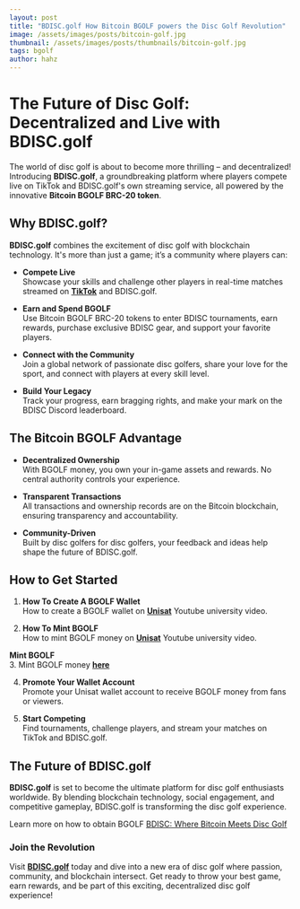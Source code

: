 ```yaml
---
layout: post
title: "BDISC.golf How Bitcoin BGOLF powers the Disc Golf Revolution"
image: /assets/images/posts/bitcoin-golf.jpg
thumbnail: /assets/images/posts/thumbnails/bitcoin-golf.jpg
tags: bgolf
author: hahz
---
```


# The Future of Disc Golf: Decentralized and Live with BDISC.golf

The world of disc golf is about to become more thrilling – and decentralized! Introducing **BDISC.golf**, a groundbreaking platform where players compete live on TikTok and BDISC.golf's own streaming service, all powered by the innovative **Bitcoin BGOLF BRC-20 token**.

## Why BDISC.golf?

**BDISC.golf** combines the excitement of disc golf with blockchain technology. It's more than just a game; it’s a community where players can:

- **Compete Live**  
  Showcase your skills and challenge other players in real-time matches streamed on **[TikTok](https://tiktok.com/@bdiscgolf)** and BDISC.golf.

- **Earn and Spend BGOLF**  
  Use Bitcoin BGOLF BRC-20 tokens to enter BDISC tournaments, earn rewards, purchase exclusive BDISC gear, and support your favorite players.

- **Connect with the Community**  
  Join a global network of passionate disc golfers, share your love for the sport, and connect with players at every skill level.

- **Build Your Legacy**  
  Track your progress, earn bragging rights, and make your mark on the BDISC Discord leaderboard.

## The Bitcoin BGOLF Advantage

- **Decentralized Ownership**  
  With BGOLF money, you own your in-game assets and rewards. No central authority controls your experience.

- **Transparent Transactions**  
  All transactions and ownership records are on the Bitcoin blockchain, ensuring transparency and accountability.

- **Community-Driven**  
  Built by disc golfers for disc golfers, your feedback and ideas help shape the future of BDISC.golf.

## How to Get Started

1. **How To Create A BGOLF Wallet**  
   How to create a BGOLF wallet on **[Unisat](https://www.youtube.com/watch?v=ScTeOZw9szY)** Youtube university video.

2. **How To Mint BGOLF**  
   How to mint BGOLF money on **[Unisat](https://www.youtube.com/watch?v=XIisoQR-nsY)** Youtube university video.

**Mint BGOLF**  
3. Mint BGOLF money **[here](https://unisat.io/brc20/BGOLF)** 

4. **Promote Your Wallet Account**  
   Promote your Unisat wallet account to receive BGOLF money from fans or viewers.

5. **Start Competing**  
   Find tournaments, challenge players, and stream your matches on TikTok and BDISC.golf.

## The Future of BDISC.golf

**BDISC.golf** is set to become the ultimate platform for disc golf enthusiasts worldwide. By blending blockchain technology, social engagement, and competitive gameplay, BDISC.golf is transforming the disc golf experience.

Learn more on how to obtain BGOLF [BDISC: Where Bitcoin Meets Disc Golf](2024-07-10-bdisc-golf-where-bitcoin-meets-disc-golf.md)

### Join the Revolution

Visit **[BDISC.golf](https://bdisc.golf)** today and dive into a new era of disc golf where passion, community, and blockchain intersect. Get ready to throw your best game, earn rewards, and be part of this exciting, decentralized disc golf experience!
